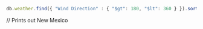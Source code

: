```javascript
db.weather.find({ "Wind Direction" : { "$gt": 180, "$lt": 360 } }).sort( { "Temperature": 1 } )
```

// Prints out New Mexico